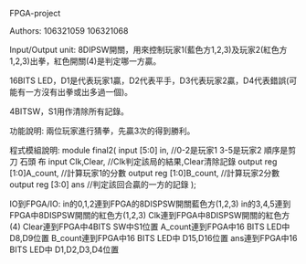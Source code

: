 FPGA-project

Authors: 106321059 106321068

Input/Output unit:
8DIPSW開關，用來控制玩家1(藍色方1,2,3)及玩家2(紅色方1,2,3)出拳，紅色開關(4)是判定哪一方贏。

16BITS LED，D1是代表玩家1贏，D2代表平手，D3代表玩家2贏，D4代表錯誤(可能有一方沒有出拳或出多過一個)。

4BITSW，S1用作清除所有記錄。

功能說明:
兩位玩家進行猜拳，先贏3次的得到勝利。

程式模組說明:
module final2(
input [5:0] in, //0-2是玩家1 3-5是玩家2  順序是剪刀 石頭 布
input Clk,Clear, //Clk判定該局的結果,Clear清除記錄
output reg [1:0]A_count, //計算玩家1的分數
output reg [1:0]B_count, //計算玩家2分數
output reg [3:0] ans  //判定該回合贏的一方的記錄
);


IO到FPGA/IO:
in的0,1,2連到FPGA的8DISPSW開關藍色方(1,2,3)
in的3,4,5連到FPGA中8DISPSW開關的紅色方(1,2,3)
Clk連到FPGA中8DISPSW開關的紅色方(4)
Clear連到FPGA中4BITS SW中S1位置
A_count連到FPGA中16 BITS LED中 D8,D9位置
B_count連到FPGA中16 BITS LED中 D15,D16位置
ans連到FPGA中16 BITS LED中 D1,D2,D3,D4位置
